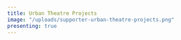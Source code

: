 ```yaml
---
title: Urban Theatre Projects
image: "/uploads/supporter-urban-theatre-projects.png"
presenting: true
---
```


